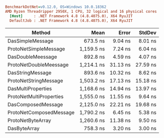 ``` ini

BenchmarkDotNet=v0.12.0, OS=Windows 10.0.18362
AMD Ryzen Threadripper 2950X, 1 CPU, 32 logical and 16 physical cores
  [Host]     : .NET Framework 4.8 (4.8.4075.0), X64 RyuJIT
  DefaultJob : .NET Framework 4.8 (4.8.4075.0), X64 RyuJIT


```
|                  Method |       Mean |    Error |   StdDev |
|------------------------ |-----------:|---------:|---------:|
|        DasSimpleMessage |   673.5 ns |  9.04 ns |  8.01 ns |
|   ProtoNetSimpleMessage | 1,159.5 ns |  7.24 ns |  6.04 ns |
|       DasDoubleMeessage |   892.8 ns |  4.59 ns |  4.07 ns |
|  ProtoNetDoubleMeessage | 1,214.1 ns | 31.13 ns | 27.59 ns |
|        DasStringMessage |   893.6 ns | 10.32 ns |  8.62 ns |
|   ProtoNetStringMessage | 1,503.2 ns | 17.13 ns | 15.18 ns |
|      DasMultiProperties | 1,168.6 ns | 14.94 ns | 13.97 ns |
| ProtoNetMultiProperties | 1,555.0 ns | 11.55 ns |  9.64 ns |
|      DasComposedMessage | 2,125.0 ns | 22.21 ns | 19.68 ns |
| ProtoNetComposedMessage | 1,790.2 ns |  6.45 ns |  5.38 ns |
|       ProtoNetByteArray | 1,260.6 ns | 11.38 ns |  9.50 ns |
|            DasByteArray |   758.3 ns |  3.20 ns |  3.00 ns |

